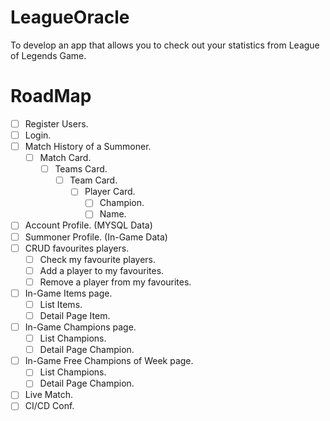 # LeagueOracle
To develop an app that allows you to check out your statistics from League of Legends Game.

# RoadMap
- [ ] Register Users.
- [ ] Login.
- [ ] Match History of a Summoner.
    - [ ] Match Card.
        - [ ] Teams Card.
            - [ ] Team Card.
                - [ ] Player Card.
                    - [ ] Champion.
                    - [ ] Name.
- [ ] Account Profile. (MYSQL Data)
- [ ] Summoner Profile. (In-Game Data)
- [ ] CRUD favourites players.
    - [ ] Check my favourite players.
    - [ ] Add a player to my favourites.
    - [ ] Remove a player from my favourites.
- [ ] In-Game Items page.
    - [ ] List Items.
    - [ ] Detail Page Item.
- [ ] In-Game Champions page.
    - [ ] List Champions.
    - [ ] Detail Page Champion.
- [ ] In-Game Free Champions of Week page.
    - [ ] List Champions.
    - [ ] Detail Page Champion.
- [ ] Live Match.
- [ ] CI/CD Conf.
